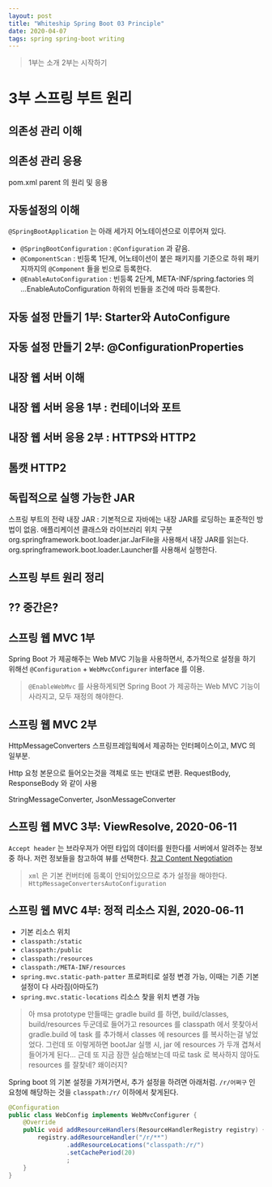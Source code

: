 ```yaml
---
layout: post
title: "Whiteship Spring Boot 03 Principle"
date: 2020-04-07
tags: spring spring-boot writing
---
```


> 1부는 소개
> 2부는 시작하기

# 3부 스프링 부트 원리
## 의존성 관리 이해
## 의존성 관리 응용
pom.xml parent 의 원리 및 응용

## 자동설정의 이해
`@SpringBootApplication` 는 아래 세가지 어노테이션으로 이루어져 있다.

- `@SpringBootConfiguration` : `@Configuration` 과 같음.
- `@ComponentScan` : 빈등록 1단계, 어노테이션이 붙은 패키지를 기준으로 하위 패키지까지의 `@Component` 들을 빈으로 등록한다.
- `@EnableAutoConfiguration` : 빈등록 2단계, META-INF/spring.factories 의 ...EnableAutoConfiguration 하위의 빈들을 조건에 따라 등록한다.

## 자동 설정 만들기 1부: Starter와 AutoConfigure
## 자동 설정 만들기 2부: @ConfigurationProperties
## 내장 웹 서버 이해
## 내장 웹 서버 응용 1부 : 컨테이너와 포트
## 내장 웹 서버 응용 2부 : HTTPS와 HTTP2
## 톰캣 HTTP2
## 독립적으로 실행 가능한 JAR
스프링 부트의 전략
내장 JAR : 기본적으로 자바에는 내장 JAR를 로딩하는 표준적인 방법이 없음.
애플리케이션 클래스와 라이브러리 위치 구분
org.springframework.boot.loader.jar.JarFile을 사용해서 내장 JAR를 읽는다.
org.springframework.boot.loader.Launcher를 사용해서 실행한다.

## 스프링 부트 원리 정리


## ?? 중간은?


## 스프링 웹 MVC 1부
Spring Boot 가 제공해주는 Web MVC 기능을 사용하면서, 추가적으로 설정을 하기 위해선 `@Configuration` + `WebMvcConfigurer` interface 를 이용.
> `@EnableWebMvc` 를 사용하게되면 Spring Boot 가 제공하는 Web MVC 기능이 사라지고, 모두 재정의 해야한다.

## 스프링 웹 MVC 2부
HttpMessageConverters 스프링프레임웍에서 제공하는 인터페이스이고, MVC 의 일부분.

Http 요청 본문으로 들어오는것을 객체로 또는 반대로 변환. RequestBody, ResponseBody 와 같이 사용

StringMessageConverter, JsonMessageConverter

## 스프링 웹 MVC 3부: ViewResolve, 2020-06-11
`Accept header` 는 브라우져가 어떤 타입의 데이터를 원한다를 서버에서 알려주는 정보 중 하나. 저런 정보들을 참고하여 뷰를 선택한다. [참고 Content Negotiation](https://docs.spring.io/spring/docs/5.2.7.RELEASE/spring-framework-reference/web.html#mvc-multiple-representations)  
> `xml` 은 기본 컨버터에 등록이 안되어있으므로 추가 설정을 해야한다. `HttpMessageConvertersAutoConfiguration`

## 스프링 웹 MVC 4부: 정적 리소스 지원, 2020-06-11
* 기본 리소스 위치
* `classpath:/static`
* `classpath:/public`
* `classpath:/resources`
* `classpath:/META-INF/resources`
* `spring.mvc.static-path-patter` 프로퍼티로 설정 변경 가능, 이때는 기존 기본설정이 다 사라짐(아마도?)
* `spring.mvc.static-locations` 리소스 찾을 위치 변경 가능

> 아 msa prototype 만들때는 gradle build 를 하면, build/classes, build/resources 두군데로 들어가고 resources 를 classpath 에서 못찾아서 gradle.build 에 task 를 추가해서 classes 에 resources 를 복사하는걸 넣었었다. 그런데 또 이렇게하면 bootJar 실행 시, jar 에 resources 가 두개 겹쳐서 들어가게 된다... 근데 또 지금 잠깐 실습해보는데 따로 task 로 복사하지 않아도 resources 를 잘찾네? 왜이러지?

Spring boot 의 기본 설정을 가져가면서, 추가 설정을 하려면 아래처럼. `/r/어쩌구` 인 요청에 해당하는 것을 `classpath:/r/` 이하에서 찾게된다.
``` java
@Configuration
public class WebConfig implements WebMvcConfigurer {
    @Override
    public void addResourceHandlers(ResourceHandlerRegistry registry) {
        registry.addResourceHandler("/r/**")
                .addResourceLocations("classpath:/r/")
                .setCachePeriod(20)
                ;
    }
}
```
